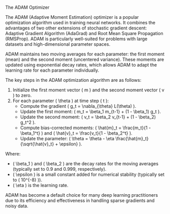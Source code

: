 
The ADAM Optimizer

The ADAM (Adaptive Moment Estimation) optimizer is a popular optimization algorithm used in training neural networks. It combines the advantages of two other extensions of stochastic gradient descent: Adaptive Gradient Algorithm (AdaGrad) and Root Mean Square Propagation (RMSProp). ADAM is particularly well-suited for problems with large datasets and high-dimensional parameter spaces.

ADAM maintains two moving averages for each parameter: the first moment (mean) and the second moment (uncentered variance). These moments are updated using exponential decay rates, which allows ADAM to adapt the learning rate for each parameter individually.

The key steps in the ADAM optimization algorithm are as follows:

1. Initialize the first moment vector \( m \) and the second moment vector \( v \) to zero.
2. For each parameter \( \theta \) at time step \( t \):
   - Compute the gradient \( g_t = \nabla_{\theta} L(\theta) \).
   - Update the first moment: \( m_t = \beta_1 m_{t-1} + (1 - \beta_1) g_t \).
   - Update the second moment: \( v_t = \beta_2 v_{t-1} + (1 - \beta_2) g_t^2 \).
   - Compute bias-corrected moments: \( \hat{m}_t = \frac{m_t}{1 - \beta_1^t} \) and \( \hat{v}_t = \frac{v_t}{1 - \beta_2^t} \).
   - Update the parameter: \( \theta = \theta - \eta \frac{\hat{m}_t}{\sqrt{\hat{v}_t} + \epsilon} \).

Where:

- \( \beta_1 \) and \( \beta_2 \) are the decay rates for the moving averages (typically set to 0.9 and 0.999, respectively).
- \( \epsilon \) is a small constant added for numerical stability (typically set to \( 10^{-8} \)).
- \( \eta \) is the learning rate.

ADAM has become a default choice for many deep learning practitioners due to its efficiency and effectiveness in handling sparse gradients and noisy data.
